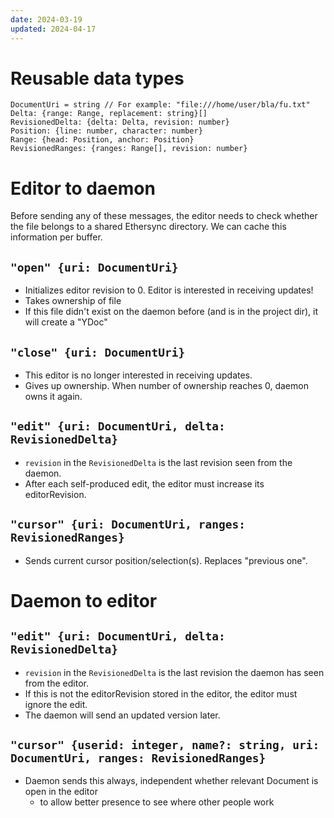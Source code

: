 ```yaml
---
date: 2024-03-19
updated: 2024-04-17
---
```

# Reusable data types

```
DocumentUri = string // For example: "file:///home/user/bla/fu.txt"
Delta: {range: Range, replacement: string}[]
RevisionedDelta: {delta: Delta, revision: number}
Position: {line: number, character: number}
Range: {head: Position, anchor: Position}
RevisionedRanges: {ranges: Range[], revision: number}
```

# Editor to daemon

Before sending any of these messages, the editor needs to check whether the file belongs to a shared Ethersync directory. We can cache this information per buffer.

## `"open" {uri: DocumentUri}`

- Initializes editor revision to 0. Editor is interested in receiving updates!
- Takes ownership of file
- If this file didn't exist on the daemon before (and is in the project dir), it will create a "YDoc"

## `"close" {uri: DocumentUri}`

- This editor is no longer interested in receiving updates.
- Gives up ownership. When number of ownership reaches 0, daemon owns it again.

## `"edit" {uri: DocumentUri, delta: RevisionedDelta}`

- `revision` in the `RevisionedDelta` is the last revision seen from the daemon.
- After each self-produced edit, the editor must increase its editorRevision.

## `"cursor" {uri: DocumentUri, ranges: RevisionedRanges}`

- Sends current cursor position/selection(s). Replaces "previous one".

# Daemon to editor

## `"edit" {uri: DocumentUri, delta: RevisionedDelta}`

- `revision` in the `RevisionedDelta` is the last revision the daemon has seen from the editor.
- If this is not the editorRevision stored in the editor, the editor must ignore the edit.
- The daemon will send an updated version later.

## `"cursor" {userid: integer, name?: string, uri: DocumentUri, ranges: RevisionedRanges}`

- Daemon sends this always, independent whether relevant Document is open in the editor
    - to allow better presence to see where other people work
